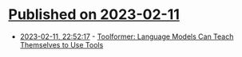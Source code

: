 # [Published on 2023-02-11](index.md)

* [2023-02-11, 22:52:17](https://news.ycombinator.com/item?id=34757265) - [Toolformer: Language Models Can Teach Themselves to Use Tools](https://arxiv.org/abs/2302.04761)
